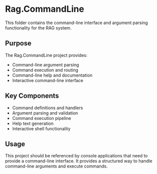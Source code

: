 # Rag.CommandLine

This folder contains the command-line interface and argument parsing functionality for the RAG system.

## Purpose

The Rag.CommandLine project provides:
- Command-line argument parsing
- Command execution and routing
- Command-line help and documentation
- Interactive command-line interface

## Key Components

- Command definitions and handlers
- Argument parsing and validation
- Command execution pipeline
- Help text generation
- Interactive shell functionality

## Usage

This project should be referenced by console applications that need to provide a command-line interface. It provides a structured way to handle command-line arguments and execute commands. 